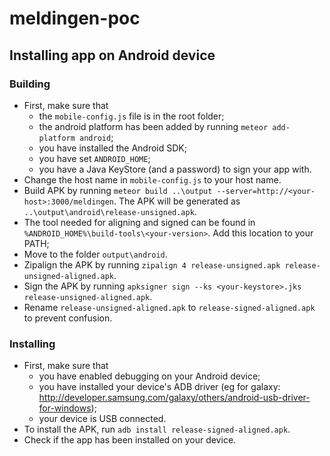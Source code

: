 # meldingen-poc

## Installing app on Android device

### Building

- First, make sure that
  * the `mobile-config.js` file is in the root folder;
  * the android platform has been added by running `meteor add-platform android`;
  * you have installed the Android SDK;
  * you have set `ANDROID_HOME`;
  * you have a Java KeyStore (and a password) to sign your app with.
- Change the host name in `mobile-config.js` to your host name.
- Build APK by running `meteor build ..\output --server=http://<your-host>:3000/meldingen`. The APK will be generated as `..\output\android\release-unsigned.apk`.
- The tool needed for aligning and signed can be found in `%ANDROID_HOME%\build-tools\<your-version>`. Add this location to your PATH;
- Move to the folder `output\android`.
- Zipalign the APK by running `zipalign 4 release-unsigned.apk release-unsigned-aligned.apk`.
- Sign the APK by running `apksigner sign --ks <your-keystore>.jks release-unsigned-aligned.apk`.
- Rename `release-unsigned-aligned.apk` to `release-signed-aligned.apk` to prevent confusion.

### Installing
- First, make sure that
  * you have enabled debugging on your Android device;
  * you have installed your device's ADB driver (eg for galaxy: http://developer.samsung.com/galaxy/others/android-usb-driver-for-windows);
  * your device is USB connected.
- To install the APK, run `adb install release-signed-aligned.apk`.
- Check if the app has been installed on your device.
